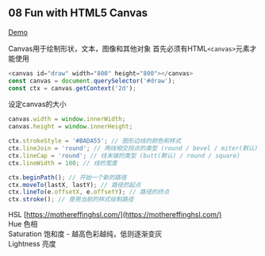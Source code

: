 ## 08 Fun with HTML5 Canvas

[Demo](https://joannewsj.github.io/JavaScript30/08%20-%20Fun%20with%20HTML5%20Canvas/)

Canvas用于绘制形状，文本，图像和其他对象
首先必须有HTML`<canvas>`元素才能使用
``` Javascript
<canvas id="draw" width="800" height="800"></canvas>
const canvas = document.querySelector('#draw');
const ctx = canvas.getContext('2d');
```

设定canvas的大小
``` Javascript
canvas.width = window.innerWidth;
canvas.height = window.innerHeight;
```

``` Javascript
ctx.strokeStyle = '#BADA55'; // 图形边线的颜色和样式
ctx.lineJoin = 'round'; // 两线相交拐点的类型 (round / bevel / miter(默认))
ctx.lineCap = 'round'; // 线末端的类型 (butt(默认) / round / square)
ctx.lineWidth = 100; // 线的宽度
```  

``` Javascript
ctx.beginPath(); // 开始一个新的路径  
ctx.moveTo(lastX, lastY); // 路径的起点  
ctx.lineTo(e.offsetX, e.offsetY); // 路径的终点  
ctx.stroke(); // 使用当前的样式绘制路径
```

HSL [https://mothereffinghsl.com/](https://mothereffinghsl.com/)  
Hue 色相  
Saturation 饱和度 - 越高色彩越纯，低则逐渐变灰  
Lightness 亮度  
